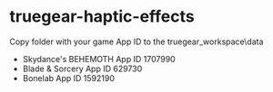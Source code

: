 # truegear-haptic-effects

Copy folder with your game App ID to the truegear_workspace\data

- Skydance's BEHEMOTH App ID 1707990
- Blade & Sorcery App ID 629730
- Bonelab	App ID 1592190
